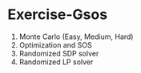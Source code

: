 # Exercise-Gsos
1. Monte Carlo (Easy, Medium, Hard)
2. Optimization and SOS
3. Randomized SDP solver
4. Randomized LP solver
